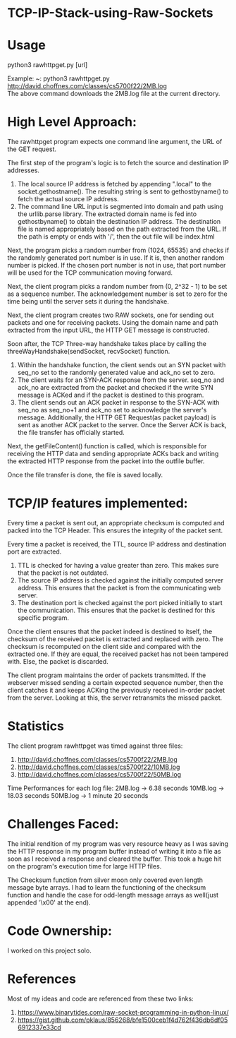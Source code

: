 # TCP-IP-Stack-using-Raw-Sockets

# Usage

python3 rawhttpget.py [url]

Example:
~: python3 rawhttpget.py http://david.choffnes.com/classes/cs5700f22/2MB.log  
The above command downloads the 2MB.log file at the current directory.

# High Level Approach:

The rawhttpget program expects one command line argument, the URL of the GET request.

The first step of the program's logic is to fetch the source and destination IP addresses.

1. The local source IP address is fetched by appending ".local" to the socket.gethostname(). The resulting string is sent to gethostbyname() to fetch the actual source IP address.
2. The command line URL input is segmented into domain and path using the urllib.parse library. The extracted domain name is fed into gethostbyname() to obtain the destination IP address. The destination file is named appropriately based on the path extracted from the URL. If the path is empty or ends with '/', then the out file will be index.html

Next, the program picks a random number from (1024, 65535) and checks if the randomly generated port number is in use. If it is, then another random number is picked. If the chosen port number is not in use, that port number will be used for the TCP communication moving forward.

Next, the client program picks a random number from (0, 2^32 - 1) to be set as a sequence number. The acknowledgement number is set to zero for the time being until the server sets it during the handshake.

Next, the client program creates two RAW sockets, one for sending out packets and one for receiving packets.
Using the domain name and path extracted from the input URL, the HTTP GET message is constructed.

Soon after, the TCP Three-way handshake takes place by calling the threeWayHandshake(sendSocket, recvSocket) function.

1. Within the handshake function, the client sends out an SYN packet with seq_no set to the randomly generated value and ack_no set to zero.
2. The client waits for an SYN-ACK response from the server. seq_no and ack_no are extracted from the packet and checked if the write SYN message is ACKed and if the packet is destined to this program.
3. The client sends out an ACK packet in response to the SYN-ACK with seq_no as seq_no+1 and ack_no set to acknowledge the server's message. Additionally, the HTTP GET Request(as packet payload) is sent as another ACK packet to the server.
   Once the Server ACK is back, the file transfer has officially started.

Next, the getFileContent() function is called, which is responsible for receiving the HTTP data and sending appropriate ACKs back and writing the extracted HTTP response from the packet into the outfile buffer.

Once the file transfer is done, the file is saved locally.

# TCP/IP features implemented:

Every time a packet is sent out, an appropriate checksum is computed and packed into the TCP Header. This ensures the integrity of the packet sent.

Every time a packet is received, the TTL, source IP address and destination port are extracted.

1. TTL is checked for having a value greater than zero. This makes sure that the packet is not outdated.
2. The source IP address is checked against the initially computed server address. This ensures that the packet is from the communicating web server.
3. The destination port is checked against the port picked initially to start the communication. This ensures that the packet is destined for this specific program.

Once the client ensures that the packet indeed is destined to itself, the checksum of the received packet is extracted and replaced with zero. The checksum is recomputed on the client side and compared with the extracted one. If they are equal, the received packet has not been tampered with. Else, the packet is discarded.

The client program maintains the order of packets transmitted. If the webserver missed sending a certain expected sequence number, then the client catches it and keeps ACKing the previously received in-order packet from the server. Looking at this, the server retransmits the missed packet.

# Statistics

The client program rawhttpget was timed against three files:
1. http://david.choffnes.com/classes/cs5700f22/2MB.log
2. http://david.choffnes.com/classes/cs5700f22/10MB.log
3. http://david.choffnes.com/classes/cs5700f22/50MB.log

Time Performances for each log file:
2MB.log -> 6.38 seconds
10MB.log -> 18.03 seconds
50MB.log -> 1 minute 20 seconds

# Challenges Faced:

The initial rendition of my program was very resource heavy as I was saving the HTTP response in my program buffer instead of writing it into a file as soon as I received a response and cleared the buffer. This took a huge hit on the program's execution time for large HTTP files.

The Checksum function from silver moon only covered even length message byte arrays. I had to learn the functioning of the checksum function and handle the case for odd-length message arrays as well(just appended '\x00' at the end).

# Code Ownership:

I worked on this project solo.

# References

Most of my ideas and code are referenced from these two links:
1. https://www.binarytides.com/raw-socket-programming-in-python-linux/
2. https://gist.github.com/pklaus/856268/bfe1500ceb1f4d762f436db6df056912337e33cd

